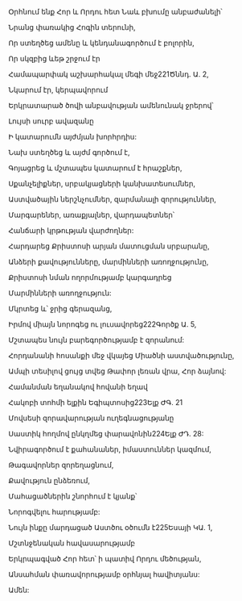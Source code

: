 Օրհնում ենք Հոր և Որդու հետ Նաև բխումը անբաժանելի՝


Նրանց փառակից Հոգին տերունի,


Որ ստեղծեց ամենը և կենդանագործում է բոլորին,


Որ սկզբից ևեթ շրջում էր


Համապարփակ աշխարհակալ մեգի մեջ221Ծննդ. Ա. 2,


Նկարում էր, կերպավորում


Երկրատարած ծովի անբավության ամենունակ ջրերով՝


Լույսի սուրբ ավազանը


Ի կատարումն այժմյան խորհրդիս:


Նախ ստեղծեց և այժմ գործում է,


Գոյացրեց և մշտապես կատարում է հրաշքներ,


Սքանչելիքներ, սրբակյացների կանխատեսումներ,


Աստվածային ներշնչումներ, զարմանալի զորություններ,


Մարգարեներ, առաքյալներ, վարդապետներ՝


Հանճարի կրթության վարժողներ:


Հարդարեց Քրիստոսի արյան մատուցման սրբարանը,


Անձերի քավությունները, մարմինների առողջությունը,


Քրիստոսի նման ողորմությամբ կարգադրեց


Մարմինների առողջություն:


Մկրտեց և՝ ջրից գերազանց,


Իրմով միայն նորոգեց ու լուսավորեց222Գործք Ա. 5,


Մշտապես նույն բարեգործությամբ է զորանում:


Հորդանանի հոսանքի մեջ վկայեց Միածնի աստվածությունը,


Ամպի տեսիլով ցույց տվեց Թափոր լեռան վրա, Հոր ձայնով:


Համանման եղանակով հովանի եղավ


Հակոբի տոհմի ելքին Եգիպտոսից223Ելք ԺԳ. 21


Մովսեսի զորավարության ուղեգնացությանը


Սաստիկ հողմով ընկղմեց փարավոնին224Ելք ԺԴ. 28:


Նվիրագործում է քահանաներ, իմաստուններ կազմում,


Թագավորներ զորեղացնում,


Քավություն ընձեռում,


Մահացածներին շնորհում է կյանք՝


Նորոգվելու հարությամբ:


Նույն ինքը մարդացած Աստծու օծումն է225Եսայի ԿԱ. 1,


Մշտնջենական հավասարությամբ


Երկրպագված Հոր հետ՝ ի պատիվ Որդու մեծության,


Անսահման փառավորությամբ օրհնյալ հավիտյանս:


Ամեն: